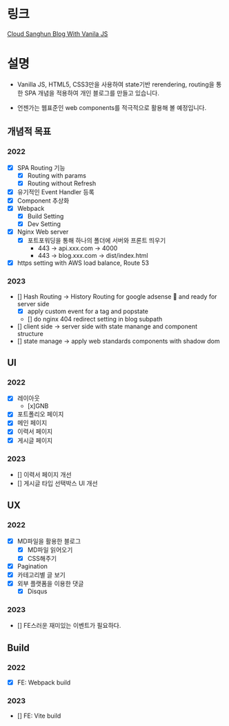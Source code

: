 # 링크

[Cloud Sanghun Blog With Vanila JS](https://blog.cloud-sanghun.com/)

# 설명

- Vanilla JS, HTML5, CSS3만을 사용하여 state기반 rerendering, routing을 통한 SPA 개념을 적용하여 개인 블로그를 만들고 있습니다.

- 언젠가는 웹표준인 web components를 적극적으로 활용해 볼 예정입니다.

## 개념적 목표

### 2022

- [x] SPA Routing 기능
  - [x] Routing with params
  - [x] Routing without Refresh
- [x] 유기적인 Event Handler 등록
- [x] Component 추상화
- [x] Webpack
  - [x] Build Setting
  - [x] Dev Setting
- [x] Nginx Web server
  - [x] 포트포워딩을 통해 하나의 폴더에 서버와 프론트 띄우기
    - 443 -> api.xxx.com -> 4000
    - 443 -> blog.xxx.com -> dist/index.html
- [x] https setting with AWS load balance, Route 53

### 2023

- [] Hash Routing -> History Routing for google adsense 👀 and ready for server side
  - [x] apply custom event for a tag and popstate
  - [] do nginx 404 redirect setting in blog subpath
- [] client side -> server side with state manange and component structure
- [] state manage -> apply web standards components with shadow dom

## UI

### 2022

- [x] 레이아웃
  - [x]GNB
- [x] 포트폴리오 페이지
- [x] 메인 페이지
- [x] 이력서 페이지
- [x] 게시글 페이지

### 2023

- [] 이력서 페이지 개선
- [] 게시글 타입 선택박스 UI 개선

## UX

### 2022

- [x] MD파일을 활용한 블로그
  - [x] MD파일 읽어오기
  - [x] CSS해주기
- [x] Pagination
- [x] 카테고리별 글 보기
- [x] 외부 플랫폼을 이용한 댓글
  - [x] Disqus

### 2023

- [] FE스러운 재미있는 이벤트가 필요하다.

## Build

### 2022

- [x] FE: Webpack build

### 2023

- [] FE: Vite build
